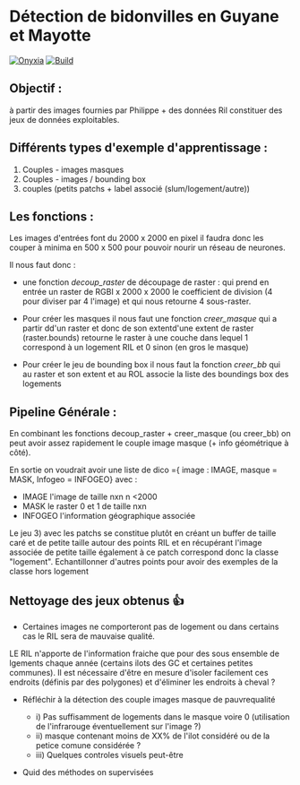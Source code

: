 # Détection de bidonvilles en Guyane et Mayotte

[![Onyxia](https://img.shields.io/badge/Launch-Datalab-orange?logo=R)](https://datalab.sspcloud.fr/launcher/ide/vscode-python?autoLaunch=false&security.allowlist.enabled=false&service.image.pullPolicy=%C2%ABAlways%C2%BB&service.image.custom.enabled=true&service.image.custom.version=%C2%ABinseefrlab%2Fdetection-bidonvilles%3Alatest%C2%BB&onyxia.friendlyName=%C2%ABdetection-bidonvilles%C2%BB)
[![Build](https://img.shields.io/github/actions/workflow/status/InseeFrLab/detection-bidonvilles/build-image.yaml?label=Build
)](https://hub.docker.com/repository/docker/inseefrlab/detection-bidonvilles)


## Objectif :
à partir des images fournies par Philippe + des données Ril constituer des jeux de données exploitables.

## Différents types d'exemple d'apprentissage :

1) Couples - images masques
2) Couples - images / bounding box
3) couples (petits patchs + label associé (slum/logement/autre))


## Les fonctions :
Les images d'entrées font du 2000 x 2000 en pixel il faudra donc les couper à minima en 500 x 500 pour pouvoir nourir un réseau de neurones.

Il nous faut donc :

- une fonction *decoup_raster* de découpage de raster : qui prend en entrée un raster de RGBI x 2000 x 2000 le coefficient de division (4 pour diviser par 4 l'image) et qui nous retourne 4 sous-raster.

- Pour créer les masques il nous faut une fonction *creer_masque* qui a partir  dd'un raster et donc de son extentd'une extent de raster (raster.bounds) retourne le raster à une couche dans lequel 1 correspond à un logement RIL  et 0 sinon (en gros le masque)

- Pour créer le jeu de bounding box il nous faut la fonction *creer_bb* qui au raster et son extent et au ROL associe la liste des boundings box des logements

## Pipeline Générale :

En combinant les fonctions decoup_raster + creer_masque (ou creer_bb) on peut avoir assez rapidement le couple image masque (+ info géométrique à côté).

En sortie on voudrait avoir une liste de dico ={ image : IMAGE, masque = MASK, Infogeo = INFOGEO}
avec :

- IMAGE l'image de taille nxn n <2000
- MASK le raster 0 et 1 de taille nxn
- INFOGEO l'information géographique associée

Le jeu 3) avec les patchs se constitue plutôt en créant un buffer de taille caré et de petite taille autour des points RIL et en récupérant l'image associée de petite taille également à ce patch correspond donc la classe "logement". Echantillonner d'autres points pour avoir des exemples de la classe hors logement

## Nettoyage des jeux obtenus 👍

- Certaines images ne comporteront pas de logement ou dans certains cas le RIL sera de mauvaise qualité.

LE RIL n'apporte de l'information fraiche que pour des sous ensemble de lgements chaque année (certains ilots des GC et certaines petites communes).
Il est nécessaire d'être en mesure d'isoler facilement ces endroits (définis par des polygones) et d'éliminer les endroits à cheval ?

- Réfléchir à la détection des couple images masque de pauvrequalité
  - i) Pas suffisamment de logements dans le masque voire 0 (utilisation de l'infrarouge éventuellement sur l'image ?)
  - ii) masque contenant moins de XX% de l'ilot considéré ou de la petice comune considérée ?
  - iii) Quelques controles visuels peut-être


- Quid des méthodes on supervisées
